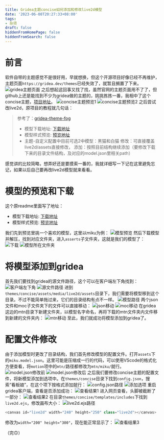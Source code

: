 ```yaml
---
title: Gridea主题concise如何添加和修改live2d模型
date: '2023-06-08T20:27:33+08:00'
tags:
- 杂项
draft: false
hiddenFromHomePage: false
hiddenFromSearch: false
---
```


# 前言

软件自带的主题感觉不是很好用，早就想换，但这个开源项目好像已经不再维护，主题页面`https://gridea.dev/themes`已经失效了，就暂且搁置了下来。
![gridea主题页面](https://Jinvic.github.io//post-images/Gridea-theme-concise-how-to-add-and-change-live2d-model/pic1.png)
之后想起这回事又找了找，虽然官网的主题页面用不了了，但github上还是能找到不少为gridea做的主题的，挑挑拣拣一番，我相中了这个concise主题，[项目地址](https://github.com/NeedQuiet/Gridea-theme-concise)。
![concise主题预览1](https://Jinvic.github.io//post-images/Gridea-theme-concise-how-to-add-and-change-live2d-model/pic2.png)
![concise主题预览2](https://Jinvic.github.io//post-images/Gridea-theme-concise-how-to-add-and-change-live2d-model/pic3.png)
之后尝试改live2d，原项目的教程就几句话：
>参考了：[gridea-theme-fog](https://github.com/850552586/gridea-theme-fog)
>
>- 模型下载地址: [下载地址](https://gitee.com/ericam/live2d-widget-models)
>- 模型样式预览: [预览地址](https://blog.csdn.net/wang_123_zy/article/details/87181892)
>- 主题-自定义配置中目前可选2中模型：黑猫和白猫
>修改：可直接覆盖live2d/assets直接修改，
>添加：按照目前结构继续添加（要修改下载下来的目录文件结构，及对应的model.json里相关path）

感觉讲的比较简略，想弄好还是要摸索一番的，我就详细写一下记在这里避免忘记，如果以后自己要再改live2d模型就来看看。

# 模型的预览和下载

这个原readme里面写了地址：

- 模型下载地址: [下载地址](https://gitee.com/ericam/live2d-widget-models)
- 模型样式预览: [预览地址](https://blog.csdn.net/wang_123_zy/article/details/87181892)

我们先到预览里挑一个喜欢的模型，这里以miku为例：
![模型预览](https://Jinvic.github.io//post-images/Gridea-theme-concise-how-to-add-and-change-live2d-model/pic4.png)
然后下载模型并解压，找到对应文件夹，进入`asserts`子文件夹，这就是我们的模型了：
![下载](https://Jinvic.github.io//post-images/Gridea-theme-concise-how-to-add-and-change-live2d-model/pic5.png)
![模型所在文件夹](https://Jinvic.github.io//post-images/Gridea-theme-concise-how-to-add-and-change-live2d-model/pic6.png)

# 将模型添加到gridea

首先我们要找到gridea的源文件路径，这个可以在客户端左下角找到：
![客户端左下角](https://Jinvic.github.io//post-images/Gridea-theme-concise-how-to-add-and-change-live2d-model/pic7.png)
![源文件路径](https://Jinvic.github.io//post-images/Gridea-theme-concise-how-to-add-and-change-live2d-model/pic8.png)
进到`themes/concise/assets/media/live2d/assets`目录下，我们需要将模型移到这个目录。不过不能简单拖过来，它们的目录结构有点不一样。
![模型路径](https://Jinvic.github.io//post-images/Gridea-theme-concise-how-to-add-and-change-live2d-model/pic9.png)
两个json文件和moc子文件夹下的文件可以直接移动：
![json移动](https://Jinvic.github.io//post-images/Gridea-theme-concise-how-to-add-and-change-live2d-model/pic10.png)
![moc移动](https://Jinvic.github.io//post-images/Gridea-theme-concise-how-to-add-and-change-live2d-model/pic11.png)
在gridea这边的mtn目录下新建文件夹，以模型名字命名，再将下载的mtn文件夹内文件移到新建的文件夹内：
![mtn移动](https://Jinvic.github.io//post-images/Gridea-theme-concise-how-to-add-and-change-live2d-model/pic12.png)
至此，我们就成功将模型添加到gridea了。

# 配置文件修改

由于添加模型时更改了目录结构，我们首先修改模型的配置文件。打开`assets`下的`miku.model.json`。这里可能是压缩成一行的代码，可以使用VScode的格式化方便查看，将`motion`项中的`mtn/`路径都修改为`mtn/miku/`就行。
![model.json修改前](https://Jinvic.github.io//post-images/Gridea-theme-concise-how-to-add-and-change-live2d-model/pic13.png)
![model.json修改后](https://Jinvic.github.io//post-images/Gridea-theme-concise-how-to-add-and-change-live2d-model/pic14.png)
之后我们要修改concise主题的配置文件，将新模型添加到选项中。在`themes/concise`目录下找到`config.json`，搜索“看板娘”，在这个项下按格式添加就行：
![config.json路径](https://Jinvic.github.io//post-images/Gridea-theme-concise-how-to-add-and-change-live2d-model/pic15.png)
![添加选项](https://Jinvic.github.io//post-images/Gridea-theme-concise-how-to-add-and-change-live2d-model/pic16.png)
重启gridea客户端，查看是否添加成功：
![查看结果1](https://Jinvic.github.io//post-images/Gridea-theme-concise-how-to-add-and-change-live2d-model/pic17.png)
进入网页查看，头脚被截断了一部分：
![查看结果2](https://Jinvic.github.io//post-images/Gridea-theme-concise-how-to-add-and-change-live2d-model/pic18.png)
在目录`themes/concise/templates/includes`下找到`live2d.ejs`，修改画布大小：
![live2d.ejs路径](https://Jinvic.github.io//post-images/Gridea-theme-concise-how-to-add-and-change-live2d-model/pic19.png)

```javascript
<canvas id="live2d" width="240" height="250" class="live2d"></canvas>
```

修改为`width="200" height="300"`，现在能正常显示了：
![查看结果3](https://Jinvic.github.io//post-images/Gridea-theme-concise-how-to-add-and-change-live2d-model/pic20.png)

（完🙃）
